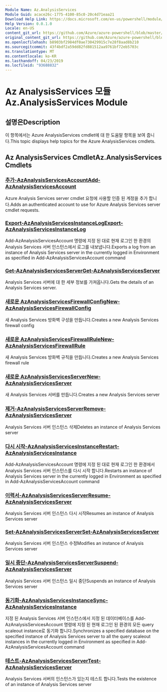 ```yaml
---
Module Name: Az.AnalysisServices
Module Guid: acace26c-1775-4100-85c0-20c4d71eaa21
Download Help Link: https://docs.microsoft.com/en-us/powershell/module/az.analysisservices
Help Version: 0.0.1.0
Locale: en-US
content_git_url: https://github.com/Azure/azure-powershell/blob/master/src/AnalysisServices/AnalysisServices/help/Az.AnalysisServices.md
original_content_git_url: https://github.com/Azure/azure-powershell/blob/master/src/AnalysisServices/AnalysisServices/help/Az.AnalysisServices.md
ms.openlocfilehash: b8903bf2984df0ae730429915c7e28f8aad8b210
ms.sourcegitcommit: 43f4bdf2a59dd82fd881512aa9761bf72eb5703c
ms.translationtype: MT
ms.contentlocale: ko-KR
ms.lasthandoff: 04/23/2019
ms.locfileid: "93688832"
---
```

# <span data-ttu-id="2eee2-101">Az AnalysisServices 모듈</span><span class="sxs-lookup"><span data-stu-id="2eee2-101">Az.AnalysisServices Module</span></span>
## <span data-ttu-id="2eee2-102">설명은</span><span class="sxs-lookup"><span data-stu-id="2eee2-102">Description</span></span>
<span data-ttu-id="2eee2-103">이 항목에서는 Azure AnalysisServices cmdlet에 대 한 도움말 항목을 보여 줍니다.</span><span class="sxs-lookup"><span data-stu-id="2eee2-103">This topic displays help topics for the Azure AnalysisServices cmdlets.</span></span>

## <span data-ttu-id="2eee2-104">Az AnalysisServices Cmdlet</span><span class="sxs-lookup"><span data-stu-id="2eee2-104">Az.AnalysisServices Cmdlets</span></span>
### [<span data-ttu-id="2eee2-105">추가-AzAnalysisServicesAccount</span><span class="sxs-lookup"><span data-stu-id="2eee2-105">Add-AzAnalysisServicesAccount</span></span>](Add-AzAnalysisServicesAccount.md)
<span data-ttu-id="2eee2-106">Azure Analysis Services server cmdlet 요청에 사용할 인증 된 계정을 추가 합니다.</span><span class="sxs-lookup"><span data-stu-id="2eee2-106">Adds an authenticated account to use for Azure Analysis Services server cmdlet requests.</span></span>

### [<span data-ttu-id="2eee2-107">Export-AzAnalysisServicesInstanceLog</span><span class="sxs-lookup"><span data-stu-id="2eee2-107">Export-AzAnalysisServicesInstanceLog</span></span>](Export-AzAnalysisServicesInstanceLog.md)
<span data-ttu-id="2eee2-108">Add-AzAnalysisServicesAccount 명령에 지정 된 대로 현재 로그인 한 환경의 Analysis Services 서버 인스턴스에서 로그를 내보냅니다.</span><span class="sxs-lookup"><span data-stu-id="2eee2-108">Exports a log from an instance of Analysis Services server in the currently logged in Environment as specified in Add-AzAnalysisServicesAccount command</span></span>

### [<span data-ttu-id="2eee2-109">Get-AzAnalysisServicesServer</span><span class="sxs-lookup"><span data-stu-id="2eee2-109">Get-AzAnalysisServicesServer</span></span>](Get-AzAnalysisServicesServer.md)
<span data-ttu-id="2eee2-110">Analysis Services 서버에 대 한 세부 정보를 가져옵니다.</span><span class="sxs-lookup"><span data-stu-id="2eee2-110">Gets the details of an Analysis Services server.</span></span>

### [<span data-ttu-id="2eee2-111">새로운 AzAnalysisServicesFirewallConfig</span><span class="sxs-lookup"><span data-stu-id="2eee2-111">New-AzAnalysisServicesFirewallConfig</span></span>](New-AzAnalysisServicesFirewallConfig.md)
<span data-ttu-id="2eee2-112">새 Analysis Services 방화벽 구성을 만듭니다.</span><span class="sxs-lookup"><span data-stu-id="2eee2-112">Creates a new Analysis Services firewall config</span></span> 

### [<span data-ttu-id="2eee2-113">새로운 AzAnalysisServicesFirewallRule</span><span class="sxs-lookup"><span data-stu-id="2eee2-113">New-AzAnalysisServicesFirewallRule</span></span>](New-AzAnalysisServicesFirewallRule.md)
<span data-ttu-id="2eee2-114">새 Analysis Services 방화벽 규칙을 만듭니다.</span><span class="sxs-lookup"><span data-stu-id="2eee2-114">Creates a new Analysis Services firewall rule</span></span>

### [<span data-ttu-id="2eee2-115">새로운 AzAnalysisServicesServer</span><span class="sxs-lookup"><span data-stu-id="2eee2-115">New-AzAnalysisServicesServer</span></span>](New-AzAnalysisServicesServer.md)
<span data-ttu-id="2eee2-116">새 Analysis Services 서버를 만듭니다.</span><span class="sxs-lookup"><span data-stu-id="2eee2-116">Creates a new Analysis Services server</span></span>

### [<span data-ttu-id="2eee2-117">제거-AzAnalysisServicesServer</span><span class="sxs-lookup"><span data-stu-id="2eee2-117">Remove-AzAnalysisServicesServer</span></span>](Remove-AzAnalysisServicesServer.md)
<span data-ttu-id="2eee2-118">Analysis Services 서버 인스턴스 삭제</span><span class="sxs-lookup"><span data-stu-id="2eee2-118">Deletes an instance of Analysis Services server</span></span>

### [<span data-ttu-id="2eee2-119">다시 시작-AzAnalysisServicesInstance</span><span class="sxs-lookup"><span data-stu-id="2eee2-119">Restart-AzAnalysisServicesInstance</span></span>](Restart-AzAnalysisServicesInstance.md)
<span data-ttu-id="2eee2-120">Add-AzAnalysisServicesAccount 명령에 지정 된 대로 현재 로그인 한 환경에서 Analysis Services 서버 인스턴스를 다시 시작 합니다.</span><span class="sxs-lookup"><span data-stu-id="2eee2-120">Restarts an instance of Analysis Services server in the currently logged in Environment as specified in Add-AzAnalysisServicesAccount command</span></span>

### [<span data-ttu-id="2eee2-121">이력서-AzAnalysisServicesServer</span><span class="sxs-lookup"><span data-stu-id="2eee2-121">Resume-AzAnalysisServicesServer</span></span>](Resume-AzAnalysisServicesServer.md)
<span data-ttu-id="2eee2-122">Analysis Services 서버 인스턴스 다시 시작</span><span class="sxs-lookup"><span data-stu-id="2eee2-122">Resumes an instance of Analysis Services server</span></span>

### [<span data-ttu-id="2eee2-123">Set-AzAnalysisServicesServer</span><span class="sxs-lookup"><span data-stu-id="2eee2-123">Set-AzAnalysisServicesServer</span></span>](Set-AzAnalysisServicesServer.md)
<span data-ttu-id="2eee2-124">Analysis Services 서버 인스턴스 수정</span><span class="sxs-lookup"><span data-stu-id="2eee2-124">Modifies  an instance of Analysis Services server</span></span>

### [<span data-ttu-id="2eee2-125">일시 중단-AzAnalysisServicesServer</span><span class="sxs-lookup"><span data-stu-id="2eee2-125">Suspend-AzAnalysisServicesServer</span></span>](Suspend-AzAnalysisServicesServer.md)
<span data-ttu-id="2eee2-126">Analysis Services 서버 인스턴스 일시 중단</span><span class="sxs-lookup"><span data-stu-id="2eee2-126">Suspends an instance of Analysis Services server</span></span>

### [<span data-ttu-id="2eee2-127">동기화-AzAnalysisServicesInstance</span><span class="sxs-lookup"><span data-stu-id="2eee2-127">Sync-AzAnalysisServicesInstance</span></span>](Sync-AzAnalysisServicesInstance.md)
<span data-ttu-id="2eee2-128">지정 된 Analysis Services 서버 인스턴스에서 지정 된 데이터베이스를 Add-AzAnalysisServicesAccount 명령에 지정 된 현재 로그인 된 환경의 모든 query scaleout instance로 동기화 합니다.</span><span class="sxs-lookup"><span data-stu-id="2eee2-128">Synchronizes a specified database on the specified instance of Analysis Services server to all the query scaleout instances in the currently logged in Environment as specified in Add-AzAnalysisServicesAccount command</span></span>

### [<span data-ttu-id="2eee2-129">테스트-AzAnalysisServicesServer</span><span class="sxs-lookup"><span data-stu-id="2eee2-129">Test-AzAnalysisServicesServer</span></span>](Test-AzAnalysisServicesServer.md)
<span data-ttu-id="2eee2-130">Analysis Services 서버의 인스턴스가 있는지 테스트 합니다.</span><span class="sxs-lookup"><span data-stu-id="2eee2-130">Tests the existence of an instance of Analysis Services server</span></span>

